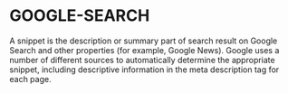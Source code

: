 # GOOGLE-SEARCH
A snippet is the description or summary part of search result on Google Search and other properties (for example, Google News). Google uses a number of different sources to automatically determine the appropriate snippet, including descriptive information in the meta description tag for each page.
